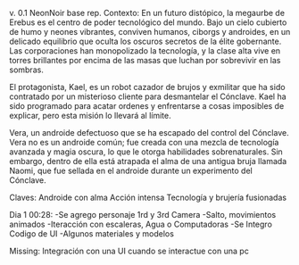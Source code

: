 v. 0.1 NeonNoir base rep. 
  Contexto: 
  En un futuro distópico, la megaurbe de Erebus es el centro de poder tecnológico del mundo. 
  Bajo un cielo cubierto de humo y neones vibrantes, conviven humanos, ciborgs y androides, en un delicado equilibrio que oculta los oscuros secretos de la élite gobernante. 
  Las corporaciones han monopolizado la tecnología, y la clase alta vive en torres brillantes por encima de las masas que luchan por sobrevivir en las sombras.
  
  El protagonista, Kael, es un robot cazador de brujos y exmilitar que ha sido contratado por un misterioso cliente para desmantelar el Cónclave. 
  Kael ha sido programado para acatar ordenes y enfrentarse a cosas imposibles de explicar, pero esta misión lo llevará al límite. 
  
  Vera, un androide defectuoso que se ha escapado del control del Cónclave. 
  Vera no es un androide común; fue creada con una mezcla de tecnología avanzada y magia oscura, lo que le otorga habilidades sobrenaturales. 
  Sin embargo, dentro de ella está atrapada el alma de una antigua bruja llamada Naomi, que fue sellada en el androide durante un experimento del Cónclave. 

Claves:
  Androide con alma
  Acción intensa
  Tecnología y brujería fusionadas
  
  Dia 1 00:28:
  -Se agrego personaje 1rd y 3rd Camera
  -Salto, movimientos animados
  -Iteracción con escaleras, Agua o Computadoras
  -Se Integro Codigo de UI
  -Algunos materiales y modelos

  Missing: Integración con una UI cuando se interactue con una pc
